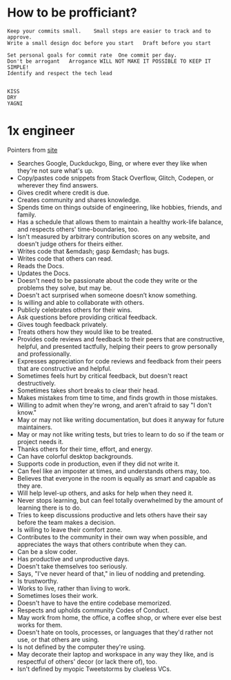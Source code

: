 # How to be profficiant?

    Keep your commits small.	Small steps are easier to track and to approve.
    Write a small design doc before you start	Draft before you start

    Set personal goals for commit rate 	One commit per day.
    Don't be arrogant	Arrogance WILL NOT MAKE IT POSSIBLE TO KEEP IT SIMPLE!
    Identify and respect the tech lead


    KISS
    DRY
    YAGNI

# 1x engineer

Pointers from [site](https://1x.engineer/)

- Searches Google, Duckduckgo, Bing, or where ever they like when they're not sure what's up.
- Copy/pastes code snippets from Stack Overflow, Glitch, Codepen, or wherever they find answers.
- Gives credit where credit is due.
- Creates community and shares knowledge.
- Spends time on things outside of engineering, like hobbies, friends, and family.
- Has a schedule that allows them to maintain a healthy work-life balance, and respects others' time-boundaries, too.
- Isn't measured by arbitrary contribution scores on any website, and doesn't judge others for theirs either.
- Writes code that &emdash; gasp &emdash; has bugs.
- Writes code that others can read.
- Reads the Docs.
- Updates the Docs.
- Doesn't need to be passionate about the code they write or the problems they solve, but may be.
- Doesn't act surprised when someone doesn’t know something.
- Is willing and able to collaborate with others.
- Publicly celebrates others for their wins.
- Ask questions before providing critical feedback.
- Gives tough feedback privately.
- Treats others how they would like to be treated.
- Provides code reviews and feedback to their peers that are constructive, helpful, and presented tactfully, helping their peers to grow personally and professionally.
- Expresses appreciation for code reviews and feedback from their peers that are constructive and helpful.
- Sometimes feels hurt by critical feedback, but doesn't react destructively.
- Sometimes takes short breaks to clear their head.
- Makes mistakes from time to time, and finds growth in those mistakes.
- Willing to admit when they're wrong, and aren't afraid to say "I don't know."
- May or may not like writing documentation, but does it anyway for future maintainers.
- May or may not like writing tests, but tries to learn to do so if the team or project needs it.
- Thanks others for their time, effort, and energy.
- Can have colorful desktop backgrounds.
- Supports code in production, even if they did not write it.
- Can feel like an imposter at times, and understands others may, too.
- Believes that everyone in the room is equally as smart and capable as they are.
- Will help level-up others, and asks for help when they need it.
- Never stops learning, but can feel totally overwhelmed by the amount of learning there is to do.
- Tries to keep discussions productive and lets others have their say before the team makes a decision.
- Is willing to leave their comfort zone.
- Contributes to the community in their own way when possible, and appreciates the ways that others contribute when they can.
- Can be a slow coder.
- Has productive and unproductive days.
- Doesn't take themselves too seriously.
- Says, "I've never heard of that," in lieu of nodding and pretending.
- Is trustworthy.
- Works to live, rather than living to work.
- Sometimes loses their work.
- Doesn't have to have the entire codebase memorized.
- Respects and upholds community Codes of Conduct.
- May work from home, the office, a coffee shop, or where ever else best works for them.
- Doesn't hate on tools, processes, or languages that they'd rather not use, or that others are using.
- Is not defined by the computer they're using.
- May decorate their laptop and workspace in any way they like, and is respectful of others' decor (or lack there of), too.
- Isn't defined by myopic Tweetstorms by clueless VCs.
